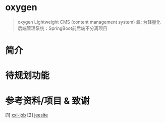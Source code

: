 # oxygen
> oxygen Lightweight  CMS (content management system) 
> 氧: 为轻量化后端管理系统：SpringBoot前后端不分离项目


# 简介

# 待规划功能


# 参考资料/项目 & 致谢
[1] [xxl-job](https://github.com/xuxueli/xxl-job)
[2] [jeesite](https://github.com/thinkgem/jeesite)



